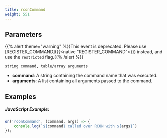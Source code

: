 ```yaml
---
title: rconCommand
weight: 551
---
```


Parameters
----------

{{% alert theme="warning" %}}This event is deprecated. Please use [REGISTER_COMMAND]({{<native "REGISTER_COMMAND">}})
instead, and use the `restricted` flag.{{% /alert %}}

```
string command, table/array arguments
```

- **command**: A string containing the command name that was executed.
- **arguments**: A list containing all arguments passed to the command.

Examples
--------

##### JavaScript Example:

```js
on('rconCommand', (command, args) => {
    console.log(`${command} called over RCON with ${args}`)
});
```
